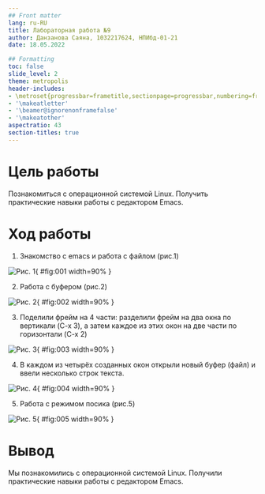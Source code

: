 ```yaml
---
## Front matter
lang: ru-RU
title: Лабораторная работа №9
author: Данзанова Саяна, 1032217624, НПИбд-01-21
date: 18.05.2022

## Formatting
toc: false
slide_level: 2
theme: metropolis
header-includes:
- \metroset{progressbar=frametitle,sectionpage=progressbar,numbering=fraction}
- '\makeatletter'
- '\beamer@ignorenonframefalse'
- '\makeatother'
aspectratio: 43
section-titles: true
---
```

# Цель работы
Познакомиться с операционной системой Linux. Получить практические навыки работы с редактором Emacs.

# Ход работы
1. Знакомство с emacs и работа с файлом (рис.1)

![Рис. 1](1.jpg){ #fig:001 width=90% }

2. Работа с буфером (рис.2)

![Рис. 2](2.jpg){ #fig:002 width=90% }

3. Поделили фрейм на 4 части: разделили фрейм на два окна по вертикали (C-x 3), а затем каждое из этих окон на две части по горизонтали (C-x 2)

![Рис. 3](3.jpg){ #fig:003 width=90% }

4. В каждом из четырёх созданных окон открыли новый буфер (файл) и ввели несколько строк текста.

![Рис. 4](4.jpg){ #fig:004 width=90% }

5. Работа с режимом посика (рис.5)

![Рис. 5](5.jpg){ #fig:005 width=90% } 
# Вывод
Мы познакомились с операционной системой Linux. Получили практические навыки работы с редактором Emacs.